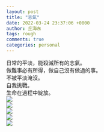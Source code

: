 ```yaml
---
layout: post
title: "志氣"
date: 2022-03-24 23:37:06 +0800
author: 丘海东 
tags: rough
comments: true
categories: personal
---
```

日常的平淡，能殺滅所有的志氣。  
做難事必有所得，做自己沒有做過的事。  
不被平淡淹沒。  
自我挑戰。  
生命在過程中綻放。  
![](http://r.photo.store.qq.com/psc?/V53xBhKC4JFvE03uTNAL1QWxNF3K6JJT/TmEUgtj9EK6.7V8ajmQrEMz29Wp5J31REEDaOBk6vMyqJkysnltBbC9Fm5zpbeL7mUYgGG7yb.OntLsWJot.D.fGVV8uP31if.85Zk557S0!/r)  
![](http://r.photo.store.qq.com/psc?/V53xBhKC4JFvE03uTNAL1QWxNF3K6JJT/TmEUgtj9EK6.7V8ajmQrEN5Wr5d7ip4qdKUjIHGaPsdYjBz7ylpUiGx2biBItp9SWH5B5vuMifJGoYYaAjnUVfluP5lUXzuj35mQoq2.Utg!/r)  
![](http://r.photo.store.qq.com/psc?/V53xBhKC4JFvE03uTNAL1QWxNF3K6JJT/TmEUgtj9EK6.7V8ajmQrEPzpiodKbExpdzNQrh5O9lCuoJDWALb3xh3eNPrAxHiz3eiUKX0hXXZtzaUsS63OfNn2V5Cx8NFrtOYnMFizXo8!/r)  
![](http://r.photo.store.qq.com/psc?/V53xBhKC4JFvE03uTNAL1QWxNF3K6JJT/TmEUgtj9EK6.7V8ajmQrEFPHTSZLC1CCaduN2xF4aSWF.L288noa*XI7AnF3sdwAxU.C7vlsF6OIlfZ*ju4CnVOBchBvED855RQK1Dj3aeY!/r)  
![](http://r.photo.store.qq.com/psc?/V53xBhKC4JFvE03uTNAL1QWxNF3K6JJT/TmEUgtj9EK6.7V8ajmQrEF1to5lZ0C*aXCu.xCD9wvWvcQCqYmCyPXnzOttpcvu1tCAqR*VZ.qlj2OjoNSdOcDiXcCS0R144QEROOr67.EU!/r)  
